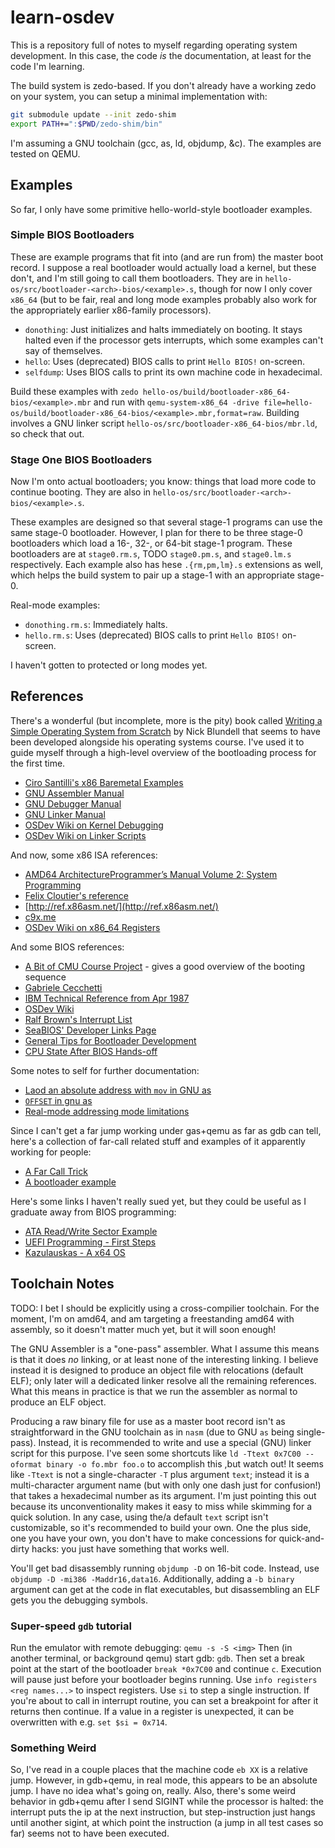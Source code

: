 # learn-osdev

This is a repository full of notes to myself regarding operating system development.
In this case, the code _is_ the documentation, at least for the code I'm learning.

The build system is zedo-based.
If you don't already have a working zedo on your system, you can setup a minimal implementation with:

```sh
git submodule update --init zedo-shim
export PATH+=":$PWD/zedo-shim/bin"
```

I'm assuming a GNU toolchain (gcc, as, ld, objdump, &c).
The examples are tested on QEMU.


## Examples

So far, I only have some primitive hello-world-style bootloader examples.

### Simple BIOS Bootloaders

These are example programs that fit into (and are run from) the master boot record.
I suppose a real bootloader would actually load a kernel, but these don't, and I'm still going to call them bootloaders.
They are in `hello-os/src/bootloader-<arch>-bios/<example>.s`, though for now I only cover `x86_64`
    (but to be fair, real and long mode examples probably also work for the appropriately earlier x86-family processors).

  * `donothing`: Just initializes and halts immediately on booting.
    It stays halted even if the processor gets interrupts, which some examples can't say of themselves.
  * `hello`: Uses (deprecated) BIOS calls to print `Hello BIOS!` on-screen.
  * `selfdump`: Uses BIOS calls to print its own machine code in hexadecimal.

Build these examples with
    `zedo hello-os/build/bootloader-x86_64-bios/<example>.mbr`
  and run with
    `qemu-system-x86_64 -drive file=hello-os/build/bootloader-x86_64-bios/<example>.mbr,format=raw`.
Building involves a GNU linker script `hello-os/src/bootloader-x86_64-bios/mbr.ld`, so check that out.

### Stage One BIOS Bootloaders

Now I'm onto actual bootloaders; you know: things that load more code to continue booting.
They are also in `hello-os/src/bootloader-<arch>-bios/<example>.s`.

These examples are designed so that several stage-1 programs can use the same stage-0 bootloader.
However, I plan for there to be three stage-0 bootloaders which load a 16-, 32-, or 64-bit stage-1 program.
These bootloaders are at `stage0.rm.s`, TODO `stage0.pm.s`, and `stage0.lm.s` respectively.
Each example also has hese `.{rm,pm,lm}.s` extensions as well, which helps the build system to pair up a stage-1 with an appropriate stage-0.

Real-mode examples:

  * `donothing.rm.s`: Immediately halts.
  * `hello.rm.s`: Uses (deprecated) BIOS calls to print `Hello BIOS!` on-screen.

I haven't gotten to protected or long modes yet.


## References

There's a wonderful (but incomplete, more is the pity) book called [Writing a Simple Operating System from Scratch](https://www.cs.bham.ac.uk/~exr/lectures/opsys/10_11/lectures/os-dev.pdf) by Nick Blundell that seems to have been developed alongside his operating systems course.
I've used it to guide myself through a high-level overview of the bootloading process for the first time.

  * [Ciro Santilli's x86 Baremetal Examples](https://github.com/cirosantilli/x86-bare-metal-examples)
  * [GNU Assembler Manual](https://sourceware.org/binutils/docs/as/)
  * [GNU Debugger Manual](https://sourceware.org/gdb/onlinedocs/gdb/index.html)
  * [GNU Linker Manual](https://sourceware.org/binutils/docs/ld/index.html)
  * [OSDev Wiki on Kernel Debugging](https://wiki.osdev.org/Kernel_Debugging)
  * [OSDev Wiki on Linker Scripts](https://wiki.osdev.org/Linker_Scripts)

And now, some x86 ISA references:

  * [AMD64 ArchitectureProgrammer’s Manual Volume 2: System Programming](https://www.amd.com/system/files/TechDocs/24593.pdf)
  * [Felix Cloutier's reference](https://www.felixcloutier.com/x86/)
  * [http://ref.x86asm.net/](http://ref.x86asm.net/)
  * [c9x.me](https://c9x.me/x86/index.html)
  * [OSDev Wiki on x86_64 Registers](https://wiki.osdev.org/CPU_Registers_x86-64)

And some BIOS references:

  * [A Bit of CMU Course Project](https://www.cs.cmu.edu/~410-s07/p4/p4-boot.pdf) - gives a good overview of the booting sequence
  * [Gabriele Cecchetti](http://www.gabrielececchetti.it/Teaching/CalcolatoriElettronici/Docs/i8086_and_DOS_interrupts.pdf)
  * [IBM Technical Reference from Apr 1987](http://classiccomputers.info/down/IBM_PS2/documents/PS2_and_PC_BIOS_Interface_Technical_Reference_Apr87.pdf)
  * [OSDev Wiki](https://wiki.osdev.org/BIOS)
  * [Ralf Brown's Interrupt List](http://www.cs.cmu.edu/~ralf/files.html)
  * [SeaBIOS' Developer Links Page](https://www.seabios.org/Developer_links)
  * [General Tips for Bootloader Development](https://stackoverflow.com/a/32705076)
  * [CPU State After BIOS Hands-off](https://stackoverflow.com/a/43397557)

Some notes to self for further documentation:

  * [Laod an absolute address with `mov` in GNU as](https://stackoverflow.com/a/57212627)
  * [`OFFSET` in gnu as](https://stackoverflow.com/questions/1669662/what-does-offset-in-16-bit-assembly-code-mean)
  * [Real-mode addressing mode limitations](https://stackoverflow.com/a/34345858)

Since I can't get a far jump working under gas+qemu as far as gdb can tell, here's a collection of far-call related stuff and examples of it apparently working for people:
  * [A Far Call Trick](https://wiki.osdev.org/Far_Call_Trick)
  * [A bootloader example](https://appusajeev.wordpress.com/2011/01/27/writing-a-16-bit-real-mode-os-nasm/)

Here's some links I haven't really sued yet, but they could be useful as I graduate away from BIOS programming:

  * [ATA Read/Write Sector Example](https://wiki.osdev.org/ATA_read/write_sectors)
  * [UEFI Programming - First Steps](http://x86asm.net/articles/uefi-programming-first-steps/)
  * [Kazulauskas - A x64 OS](https://kazlauskas.me/entries/x64-uefi-os-1.html)

## Toolchain Notes

TODO: I bet I should be explicitly using a cross-compilier toolchain.
For the moment, I'm on amd64, and am targeting a freestanding amd64 with assembly, so it doesn't matter much yet, but it will soon enough!

The GNU Assembler is a "one-pass" assembler.
What I assume this means is that it does _no_ linking, or at least none of the interesting linking.
I believe instead it is designed to produce an object file with relocations (default ELF); only later will a dedicated linker resolve all the remaining references.
What this means in practice is that we run the assembler as normal to produce an ELF object.

Producing a raw binary file for use as a master boot record isn't as straightforward in the GNU toolchain as in `nasm` (due to GNU `as` being single-pass).
Instead, it is recommended to write and use a special (GNU) linker script for this purpose.
I've seen some shortcuts like `ld -Ttext 0x7C00 --oformat binary -o fo.mbr foo.o` to accomplish this ,but watch out!
It seems like `-Ttext` is not a single-character `-T` plus argument `text`; instead it is a multi-character argument name (but with only one dash just for confusion!) that takes a hexadecimal number as its argument.
I'm just pointing this out because its unconventionality makes it easy to miss while skimming for a quick solution.
In any case, using the/a default `text` script isn't customizable, so it's recommended to build your own.
One the plus side, one you have your own, you don't have to make concessions for quick-and-dirty hacks: you just have something that works well.

You'll get bad disassembly running `objdump -D` on 16-bit code.
Instead, use `objdump -D -mi386 -Maddr16,data16`.
Additionally, adding a `-b binary` argument can get at the code in flat executables, but disassembling an ELF gets you the debugging symbols.

### Super-speed `gdb` tutorial

Run the emulator with remote debugging: `qemu -s -S <img>`
Then (in another terminal, or background qemu) start gdb: `gdb`.
Then set a break point at the start of the bootloader `break *0x7C00` and continue `c`.
Execution will pause just before your bootloader begins running.
Use `info registers <reg names...>` to inspect registers.
Use `si` to step a single instruction.
If you're about to call in interrupt routine, you can set a breakpoint for after it returns then continue.
If a value in a register is unexpected, it can be overwritten with e.g. `set $si = 0x714`.

### Something Weird

So, I've read in a couple places that the machine code `eb XX` is a relative jump.
However, in gdb+qemu, in real mode, this appears to be an absolute jump.
I have no idea what's going on, really.
Also, there's some weird behavior in gdb+qemu after I send SIGINT while the processor is halted:
the interrupt puts the ip at the next instruction, but step-instruction just hangs until another sigint, at which point the instruction (a jump in all test cases so far) seems not to have been executed.
